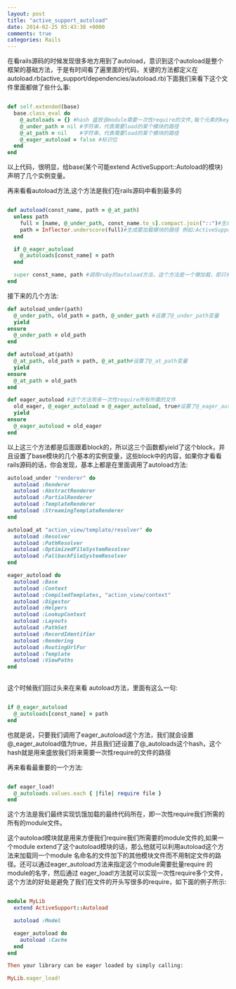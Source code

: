 ```yaml
---
layout: post
title: "active_support_autoload"
date: 2014-02-25 05:43:38 +0000
comments: true
categories: Rails
---
```


在看rails源码的时候发现很多地方用到了autoload，意识到这个autoload是整个框架的基础方法，于是有时间看了遍里面的代码，关键的方法都定义在autoload.rb(active_support/dependencies/autoload.rb)下面我们来看下这个文件里面都做了些什么事:

``` ruby

def self.extended(base)
  base.class_eval do
    @_autoloads = {} #hash 盛放该module需要一次性require的文件,每个元素的key为大写的module的名字，value为该module对应的文件(包含路径)
    @_under_path = nil #字符串，代表需要load的某个模块的路径
    @_at_path = nil    #字符串，代表需要load的某个模块的路径
    @_eager_autoload = false #标识位
  end
end

```

以上代码，很明显，给base(某个可能extend ActiveSupport::Autoload的模块)声明了几个实例变量。
<!--more-->
再来看看autoload方法,这个方法是我们在rails源码中看到最多的
``` ruby

def autoload(const_name, path = @_at_path)
  unless path
    full = [name, @_under_path, const_name.to_s].compact.join("::")#生成一个用::隔开的字符串
    path = Inflector.underscore(full)#生成要加载模块的路径 例如:ActiveSupport #=> active_support
  end

  if @_eager_autoload
    @_autoloads[const_name] = path
  end

  super const_name, path #调用ruby的autoload方法，这个方法是一个懒加载，即只有用到模块中的方法或者变量的时候，才会去require该文件
end

```

接下来的几个方法:

``` ruby
def autoload_under(path)
  @_under_path, old_path = path, @_under_path #设置了@_under_path变量
  yield
ensure
  @_under_path = old_path
end

def autoload_at(path)
  @_at_path, old_path = path, @_at_path#设置了@_at_path变量
  yield
ensure
  @_at_path = old_path
end

def eager_autoload #这个方法用来一次性require所有所需的文件
  old_eager, @_eager_autoload = @_eager_autoload, true#设置了@_eager_autoload变量为true
  yield
ensure
  @_eager_autoload = old_eager
end
```

以上这三个方法都是后面跟着block的，所以这三个函数都yield了这个block，并且设置了base模块的几个基本的实例变量，这些block中的内容，如果你才看看rails源码的话，你会发现，基本上都是在里面调用了autoload方法:

``` ruby
autoload_under "renderer" do
  autoload :Renderer
  autoload :AbstractRenderer
  autoload :PartialRenderer
  autoload :TemplateRenderer
  autoload :StreamingTemplateRenderer
end

autoload_at "action_view/template/resolver" do
  autoload :Resolver
  autoload :PathResolver
  autoload :OptimizedFileSystemResolver
  autoload :FallbackFileSystemResolver
end

eager_autoload do
  autoload :Base
  autoload :Context
  autoload :CompiledTemplates, "action_view/context"
  autoload :Digestor
  autoload :Helpers
  autoload :LookupContext
  autoload :Layouts
  autoload :PathSet
  autoload :RecordIdentifier
  autoload :Rendering
  autoload :RoutingUrlFor
  autoload :Template
  autoload :ViewPaths
end
 
```

这个时候我们回过头来在来看 autoload方法，里面有这么一句:

``` ruby

if @_eager_autoload
  @_autoloads[const_name] = path
end

```
也就是说，只要我们调用了eager_autoload这个方法，我们就会设置@_eager_autoload值为true，并且我们还设置了@_autoloads这个hash，这个hash就是用来盛放我们将来需要一次性require的文件的路径


再来看看最重要的一个方法:

``` ruby

def eager_load!
  @_autoloads.values.each { |file| require file }
end

```

这个方法是我们最终实现饥饿加载的最终代码所在，即一次性require我们所需的所有的module文件。

这个autoload模块就是用来方便我们require我们所需要的module文件的,如果一个module extend了这个autoload模块的话，那么他就可以利用autoload这个方法来加载同一个module 名命名的文件加下的其他模块文件而不用制定文件的路径。还可以通过eager_autoload方法来指定这个module需要批量require 的module的名字，然后通过 eager_load!方法就可以实现一次性require多个文件，这个方法的好处是避免了我们在文件的开头写很多的require，如下面的例子所示:

``` ruby

module MyLib
  extend ActiveSupport::Autoload

  autoload :Model

  eager_autoload do
    autoload :Cache
  end
end

Then your library can be eager loaded by simply calling:

MyLib.eager_load!

```






